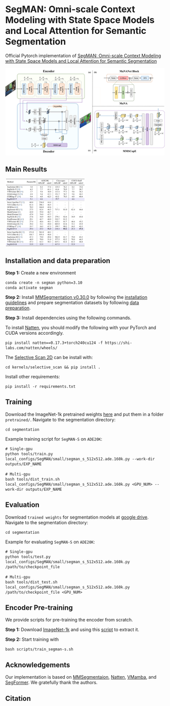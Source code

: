 # SegMAN: Omni-scale Context Modeling with State Space Models and Local Attention for Semantic Segmentation

Official Pytorch implementation of [SegMAN: Omni-scale Context Modeling with State Space Models
and Local Attention for Semantic Segmentation]()

![SegMAN](assets/SegMAN.png)

## Main Results

<img src="assets/main_results.png" width="50%" />

## Installation and data preparation

**Step 1:**  Create a new environment
```shell
conda create -n segman python=3.10
conda activate segman
```
**Step 2:** Install [MMSegmentation v0.30.0](https://github.com/open-mmlab/mmsegmentation/tree/v0.30.0) by following the [installation guidelines](https://github.com/open-mmlab/mmsegmentation/blob/v0.30.0/docs/en/get_started.md) and prepare segmentation datasets by following [data preparation](https://github.com/open-mmlab/mmsegmentation/blob/v0.30.0/docs/en/dataset_prepare.md).


**Step 3:** Install dependencies using the following commands.

To install [Natten](https://github.com/SHI-Labs/NATTEN), you should modify the following with your PyTorch and CUDA versions accordingly.
```shell
pip install natten==0.17.3+torch240cu124 -f https://shi-labs.com/natten/wheels/
```

The [Selective Scan 2D](https://github.com/MzeroMiko/VMamba) can be install with:
```shell
cd kernels/selective_scan && pip install .
```

Install other requirements:
```shell
pip install -r requirements.txt
```

## Training
Download the ImageNet-1k pretrained weights [here]() and put them in a folder ```pretrained/```. Navigate to the segmentation directory:
```shell
cd segmentation
```

Example training script for ```SegMAN-S``` on ```ADE20K```:
```shell
# Single-gpu
python tools/train.py local_configs/SegMAN/small/segman_s_512x512.ade.160k.py --work-dir outputs/EXP_NAME

# Multi-gpu
bash tools/dist_train.sh local_configs/SegMAN/small/segman_s_512x512.ade.160k.py <GPU_NUM> --work-dir outputs/EXP_NAME
```

## Evaluation
Download `trained weights` for segmentation models at [google drive](). Navigate to the segmentation directory:
```shell
cd segmentation
```

Example for evaluating ```SegMAN-S``` on ```ADE20K```:
```
# Single-gpu
python tools/test.py local_configs/SegMAN/small/segman_s_512x512.ade.160k.py /path/to/checkpoint_file

# Multi-gpu
bash tools/dist_test.sh local_configs/SegMAN/small/segman_s_512x512.ade.160k.py /path/to/checkpoint_file <GPU_NUM>
```


## Encoder Pre-training
We provide scripts for pre-training the encoder from scratch.

**Step 1:** Download [ImageNet-1k](https://www.image-net.org/download.php) and using this [script](https://gist.github.com/BIGBALLON/8a71d225eff18d88e469e6ea9b39cef4) to extract it.

**Step 2:** Start training with

```
bash scripts/train_segman-s.sh
``` 


## Acknowledgements

Our implementation is based on [MMSegmentaion](https://github.com/open-mmlab/mmsegmentation/tree/v0.24.1), [Natten](https://github.com/SHI-Labs/NATTEN), [VMamba](https://github.com/MzeroMiko/VMamba), and [SegFormer](https://github.com/NVlabs/SegFormer). We gratefully thank the authors.

## Citation

